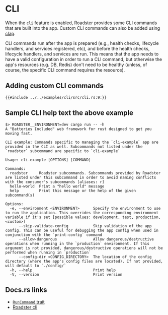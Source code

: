 # CLI

When the `cli` feature is enabled, Roadster provides some CLI commands that are built into the app. Custom CLI commands
can also be added using [clap](https://docs.rs/clap/latest/clap/).

CLI commands run after the app is prepared (e.g., health checks, lifecycle handlers, and services registered, etc),
and before the health checks, lifecycle handlers, and services are run. This means that the app needs to have a valid
configuration in order to run a CLI command, but otherwise the app's resources (e.g. DB, Redis) don't need to be
healthy (unless, of course, the specific CLI command requires the resource).

## Adding custom CLI commands

```rust,ignore
{{#include ../../examples/cli/src/cli.rs:9:}}
```

## Sample CLI help text the above example

```text
$> ROADSTER__ENVIRONMENT=dev cargo run -- -h
A "Batteries Included" web framework for rust designed to get you moving fast.

CLI example: Commands specific to managing the `cli-example` app are provided in the CLI as well. Subcommands not listed under the `roadster` subcommand are specific to `cli-example`

Usage: cli-example [OPTIONS] [COMMAND]

Commands:
  roadster     Roadster subcommands. Subcommands provided by Roadster are listed under this subcommand in order to avoid naming conflicts with the consumer's subcommands [aliases: r]
  hello-world  Print a "hello world" message  
  help         Print this message or the help of the given subcommand(s)

Options:
  -e, --environment <ENVIRONMENT>      Specify the environment to use to run the application. This overrides the corresponding environment variable if it's set [possible values: development, test, production, <custom>]
      --skip-validate-config           Skip validation of the app config. This can be useful for debugging the app config when used in conjunction with the `print-config` command
      --allow-dangerous                Allow dangerous/destructive operations when running in the `production` environment. If this argument is not provided, dangerous/destructive operations will not be performed when running in `production`
      --config-dir <CONFIG_DIRECTORY>  The location of the config directory (where the app's config files are located). If not provided, will default to `./config/`
  -h, --help                           Print help
  -V, --version                        Print version
```

## Docs.rs links

- [`RunCommand` trait](https://docs.rs/roadster/latest/roadster/api/cli/trait.RunCommand.html)
- [Roadster cli](https://docs.rs/roadster/latest/roadster/api/cli/roadster/index.html)
